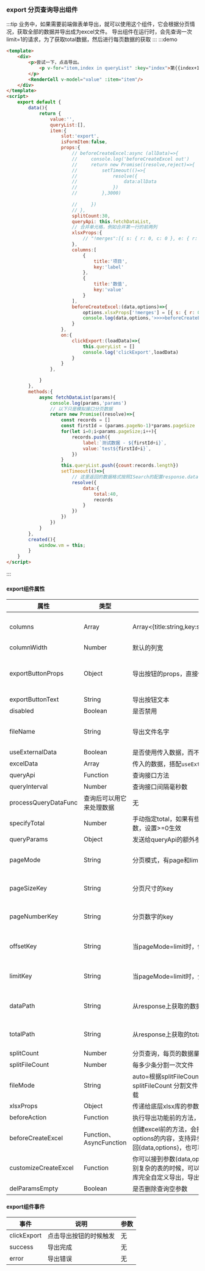 ### export 分页查询导出组件
:::tip
业务中，如果需要前端做表单导出，就可以使用这个组件，它会根据分页情况，获取全部的数据并导出成为excel文件。
导出组件在运行时，会先查询一次limit=1的请求，为了获取total数据，然后进行每页数据的获取
:::
:::demo 
```html
<template>
    <div>
        <p>尝试一下，点击导出。
            <p v-for="item,index in queryList" :key="index">第{{index+1}}次查询：{{item.count}}</p>
        </p>
        <RenderCell v-model="value" :item="item"/>
    </div>
</template>
<script>
    export default {
        data(){
            return {
                value:'',
                queryList:[],
                item:{
                    slot:'export',
                    isFormItem:false,
                    props:{
                        // beforeCreateExcel:async (allData)=>{
                        //     console.log('beforeCreateExcel out')
                        //     return new Promise((resolve,reject)=>{
                        //         setTimeout(()=>{
                        //             resolve({
                        //                 data:allData
                        //             })
                        //         },3000)
                                
                        //     })
                        // },
                        splitCount:30,
                        queryApi: this.fetchDataList,
                        // 合并单元格，例如合并第一行的前两列
                        xlsxProps:{
                            // "!merges":[{ s: { r: 0, c: 0 }, e: { r: 0, c: 1 } }],
                        },
                        columns:[
                            {
                                title:'项目',
                                key:'label'
                            },
                            {
                                title:'数值',
                                key:'value'
                            }
                        ],
                        beforeCreateExcel:(data,options)=>{
                            options.xlsxProps['!merges'] = [{ s: { r: 0, c: 0 }, e: { r: 1, c: 1 } }]
                            console.log(data,options,'>>>>beforeCreateExcel')
                        }
                    },
                    on:{
                        clickExport:(loadData)=>{
                            this.queryList = []
                            console.log('clickExport',loadData)
                        }
                    }
                },

            }
        },
        methods:{
            async fetchDataList(params){
                console.log(params,'params')
                // 以下只是模拟接口分页数据
                return new Promise((resolve)=>{
                    const records = []
                    const firstId = (params.pageNo-1)*params.pageSize
                    for(let i=0;i<params.pageSize;i++){
                        records.push({
                            label:`测试数据 - ${firstId+i}`,
                            value:`test${firstId+i}`,
                        })
                    }
                    this.queryList.push({count:records.length})
                    setTimeout(()=>{
                        // 这里返回的数据格式按照ISearch的配置response.data
                        resolve({
                            data:{
                                total:40,
                                records
                            }
                        })
                    })
                })
            }
        },
        created(){
            window.vm = this;
        }
    }
</script>
```
:::

#### export组件属性
|属性|类型|说明|默认值|
|--|--|--|--|
|columns|Array|Array<{title:string,key:string,width:number,formatter?:Function}>|[]，必须填写，不然导出表格是空的|
|columnWidth|Number|默认的列宽|10|
|exportButtonProps|Object|导出按钮的props，直接传递给el-button|{type: 'primary',size: 'mini',icon: 'el-icon-download',}|
|exportButtonText|String|导出按钮文本|导出|
|disabled|Boolean|是否禁用|false|
|fileName|String|导出文件名字|无，不填写的话，会用时间戳作为名字|
|useExternalData|Boolean|是否使用传入数据，而不是接口获取|false|
|excelData|Array|传入的数据，搭配`useExternalData`使用|[]|
|queryApi|Function|查询接口方法|无|
|queryInterval|Number|查询接口间隔毫秒数|1000|
|processQueryDataFunc|查询后可以用它来处理数据|无|
|specifyTotal|Number|手动指定total，如果有些接口是无法给total的，可以手动指定导出总数，设置>=0生效|-1|
|queryParams|Object|发送给queryApi的额外参数|{}|
|pageMode|String|分页模式，有page和limit两种|从配置`search.mode`上获取|
|pageSizeKey|String|分页尺寸的key|从配置`search.pageSize`上获取|
|pageNumberKey|String|分页数字的key|从配置`search.pageNo`上获取|
|offsetKey|String|当pageMode=limit时，偏移值的key|从配置`search.offset`上获取|
|limitKey|String|当pageMode=limit时，分页尺寸的key|从配置`search.limit`上获取|
|dataPath|String|从response上获取的数据路径，支持.分割|从配置`response.data`上获取|
|totalPath|String|从response上获取的total路径，支持.分割|从配置`response.total`上获取|
|splitCount|Number|分页查询，每页的数据量|100|
|splitFileCount|Number|每多少条分割一次文件|10000|
|fileMode|String|auto=根据splitFileCount分割文件，直接下载;zip=根据splitFileCount 分割文件，然后打包成zip；full=不分割文件，直接下载|auto|
|xlsxProps|Object|传递给底层xlsx库的参数，用来实现合并单元格等高级功能|无|
|beforeAction|Function|执行导出功能前的方法，会等待这个方法完成|无|
|beforeCreateExcel|Function、AsyncFunction|创建excel前的方法，会把整体的数据放出来，你也可以再这里修改options的内容，支持异步，你可以接到参数(data,options)，然后返回{data,options}，也可以不返回直接修改原生对象|无|
|customizeCreateExcel|Function|你可以接到参数(data,options,callback)自定义导出功能，当需要特别复杂的表的时候，可以从这里拿到全部数据和参数，直接调用xlsx库完全自定义导出，导出完成后记得调一下callback|无|
|delParamsEmpty|Boolean|是否删除查询空参数|true|




#### export组件事件
|事件|说明|参数|
|--|--|--|
|clickExport|点击导出按钮的时候触发|无|
|success|导出完成|无|
|error|导出错误|无|